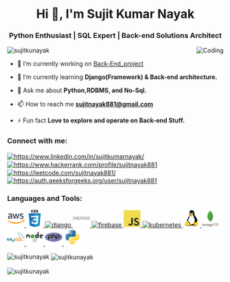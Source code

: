 <h1 align="center">Hi 👋, I'm Sujit Kumar Nayak</h1>
<h3 align="center">Python Enthusiast | SQL Expert | Back-end Solutions Architect</h3>

<img align="right" alt="Coding" src="https://github.com/sujitkunayak/sujitkunayak/assets/88182152/ef9564ae-ef4c-44de-9ea6-72c443fa24e0" style="float:right;">

<p align="left"> <img src="https://komarev.com/ghpvc/?username=sujitkunayak&label=Profile%20views&color=0e75b6&style=flat" alt="sujitkunayak" /> </p>

- 🔭 I’m currently working on [Back-End_project](//Share_soon)

- 🌱 I’m currently learning **Django(Framework) & Back-end architecture.**

- 💬 Ask me about **Python,RDBMS, and No-Sql.**

- 📫 How to reach me **sujitnayak881@gmail.com**

- ⚡ Fun fact **Love to explore and operate on Back-end Stuff.**

<h3 align="left">Connect with me:</h3>
<p align="left">
<a href="https://linkedin.com/in/https://www.linkedin.com/in/sujitkumarnayak/" target="blank"><img align="center" src="https://raw.githubusercontent.com/rahuldkjain/github-profile-readme-generator/master/src/images/icons/Social/linked-in-alt.svg" alt="https://www.linkedin.com/in/sujitkumarnayak/" height="30" width="40" /></a>
<a href="https://www.hackerrank.com/https://www.hackerrank.com/profile/sujitnayak881" target="blank"><img align="center" src="https://raw.githubusercontent.com/rahuldkjain/github-profile-readme-generator/master/src/images/icons/Social/hackerrank.svg" alt="https://www.hackerrank.com/profile/sujitnayak881" height="30" width="40" /></a>
<a href="https://www.leetcode.com/https://leetcode.com/sujitnayak881/" target="blank"><img align="center" src="https://raw.githubusercontent.com/rahuldkjain/github-profile-readme-generator/master/src/images/icons/Social/leet-code.svg" alt="https://leetcode.com/sujitnayak881/" height="30" width="40" /></a>
<a href="https://auth.geeksforgeeks.org/user/https://auth.geeksforgeeks.org/user/sujitnayak881" target="blank"><img align="center" src="https://raw.githubusercontent.com/rahuldkjain/github-profile-readme-generator/master/src/images/icons/Social/geeks-for-geeks.svg" alt="https://auth.geeksforgeeks.org/user/sujitnayak881" height="30" width="40" /></a>
</p>

<h3 align="left">Languages and Tools:</h3>
<p align="left"> <a href="https://aws.amazon.com" target="_blank" rel="noreferrer"> <img src="https://raw.githubusercontent.com/devicons/devicon/master/icons/amazonwebservices/amazonwebservices-original-wordmark.svg" alt="aws" width="40" height="40"/> </a> <a href="https://www.w3schools.com/css/" target="_blank" rel="noreferrer"> <img src="https://raw.githubusercontent.com/devicons/devicon/master/icons/css3/css3-original-wordmark.svg" alt="css3" width="40" height="40"/> </a> <a href="https://www.djangoproject.com/" target="_blank" rel="noreferrer"> <img src="https://cdn.worldvectorlogo.com/logos/django.svg" alt="django" width="40" height="40"/> </a> <a href="https://expressjs.com" target="_blank" rel="noreferrer"> <img src="https://raw.githubusercontent.com/devicons/devicon/master/icons/express/express-original-wordmark.svg" alt="express" width="40" height="40"/> </a> <a href="https://firebase.google.com/" target="_blank" rel="noreferrer"> <img src="https://www.vectorlogo.zone/logos/firebase/firebase-icon.svg" alt="firebase" width="40" height="40"/> </a> <a href="https://developer.mozilla.org/en-US/docs/Web/JavaScript" target="_blank" rel="noreferrer"> <img src="https://raw.githubusercontent.com/devicons/devicon/master/icons/javascript/javascript-original.svg" alt="javascript" width="40" height="40"/> </a> <a href="https://kubernetes.io" target="_blank" rel="noreferrer"> <img src="https://www.vectorlogo.zone/logos/kubernetes/kubernetes-icon.svg" alt="kubernetes" width="40" height="40"/> </a> <a href="https://www.linux.org/" target="_blank" rel="noreferrer"> <img src="https://raw.githubusercontent.com/devicons/devicon/master/icons/linux/linux-original.svg" alt="linux" width="40" height="40"/> </a> <a href="https://www.mongodb.com/" target="_blank" rel="noreferrer"> <img src="https://raw.githubusercontent.com/devicons/devicon/master/icons/mongodb/mongodb-original-wordmark.svg" alt="mongodb" width="40" height="40"/> </a> <a href="https://www.mysql.com/" target="_blank" rel="noreferrer"> <img src="https://raw.githubusercontent.com/devicons/devicon/master/icons/mysql/mysql-original-wordmark.svg" alt="mysql" width="40" height="40"/> </a> <a href="https://nodejs.org" target="_blank" rel="noreferrer"> <img src="https://raw.githubusercontent.com/devicons/devicon/master/icons/nodejs/nodejs-original-wordmark.svg" alt="nodejs" width="40" height="40"/> </a> <a href="https://www.php.net" target="_blank" rel="noreferrer"> <img src="https://raw.githubusercontent.com/devicons/devicon/master/icons/php/php-original.svg" alt="php" width="40" height="40"/> </a> <a href="https://www.python.org" target="_blank" rel="noreferrer"> <img src="https://raw.githubusercontent.com/devicons/devicon/master/icons/python/python-original.svg" alt="python" width="40" height="40"/> </a> </p>

<p><img align="left" src="https://github-readme-stats.vercel.app/api/top-langs?username=sujitkunayak&show_icons=true&locale=en&layout=compact" alt="sujitkunayak" /></p>

<p>&nbsp;<img align="center" src="https://github-readme-stats.vercel.app/api?username=sujitkunayak&show_icons=true&locale=en" alt="sujitkunayak" /></p>

<p><img align="center" src="https://github-readme-streak-stats.herokuapp.com/?user=sujitkunayak&" alt="sujitkunayak" /></p>
